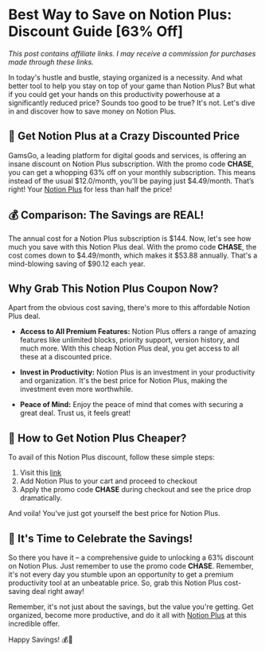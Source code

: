 # Best Way to Save on Notion Plus: Discount Guide [63% Off]

*This post contains affiliate links. I may receive a commission for purchases made through these links.*

In today's hustle and bustle, staying organized is a necessity. And what better tool to help you stay on top of your game than Notion Plus? But what if you could get your hands on this productivity powerhouse at a significantly reduced price? Sounds too good to be true? It's not. Let's dive in and discover how to save money on Notion Plus.

## 🎁 Get Notion Plus at a Crazy Discounted Price

GamsGo, a leading platform for digital goods and services, is offering an insane discount on Notion Plus subscription. With the promo code **CHASE**, you can get a whopping 63% off on your monthly subscription. This means instead of the usual $12.0/month, you'll be paying just $4.49/month. That’s right! Your [Notion Plus](https://www.gamsgo.com/partner/ykeX7B) for less than half the price! 

## 💰 Comparison: The Savings are REAL!

The annual cost for a Notion Plus subscription is $144. Now, let's see how much you save with this Notion Plus deal. With the promo code **CHASE**, the cost comes down to $4.49/month, which makes it $53.88 annually. That's a mind-blowing saving of $90.12 each year.

## Why Grab This Notion Plus Coupon Now?

Apart from the obvious cost saving, there's more to this affordable Notion Plus deal. 

- **Access to All Premium Features:** Notion Plus offers a range of amazing features like unlimited blocks, priority support, version history, and much more. With this cheap Notion Plus deal, you get access to all these at a discounted price.

- **Invest in Productivity:** Notion Plus is an investment in your productivity and organization. It's the best price for Notion Plus, making the investment even more worthwhile.

- **Peace of Mind:** Enjoy the peace of mind that comes with securing a great deal. Trust us, it feels great!

## 💸 How to Get Notion Plus Cheaper?

To avail of this Notion Plus discount, follow these simple steps:

1. Visit this [link](https://www.gamsgo.com/partner/ykeX7B)
2. Add Notion Plus to your cart and proceed to checkout
3. Apply the promo code **CHASE** during checkout and see the price drop dramatically.

And voila! You've just got yourself the best price for Notion Plus.

## 🎉 It's Time to Celebrate the Savings!

So there you have it – a comprehensive guide to unlocking a 63% discount on Notion Plus. Just remember to use the promo code **CHASE**. Remember, it's not every day you stumble upon an opportunity to get a premium productivity tool at an unbeatable price. So, grab this Notion Plus cost-saving deal right away!

Remember, it's not just about the savings, but the value you're getting. Get organized, become more productive, and do it all with [Notion Plus](https://www.gamsgo.com/partner/ykeX7B) at this incredible offer. 

Happy Savings! 💰🎉
